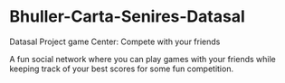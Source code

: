 # Bhuller-Carta-Senires-Datasal
Datasal Project
game Center: Compete with your friends

A fun social network where you can play games with your friends while keeping track of your best scores for some fun competition.
